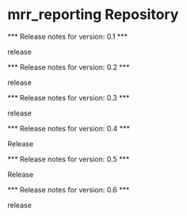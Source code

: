 # mrr_reporting Repository

*** Release notes for version: 0.1 ***

release

*** Release notes for version: 0.2 ***

release

*** Release notes for version: 0.3 ***

release

*** Release notes for version: 0.4 ***

Release

*** Release notes for version: 0.5 ***

Release

*** Release notes for version: 0.6 ***

release